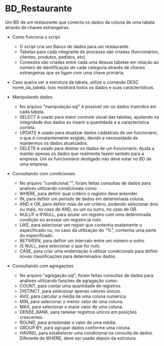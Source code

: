 # BD_Restaurante
Um BD de um restaurante que conecta os dados da coluna de uma tabela através de chaves estrangeiras.

* Como funciona o script
  - O script cria um Banco de dados para um restaurante.
  - Tabelas para cada integrante do processo são criadas (funcionários, clientes, produtos, pedidos, etc).
  - Conexões são criadas entre cada uma dessas tabelas em relação ao número de identificação de cada categoria através de chaves estrangeiras que se ligam com uma chave primária.

* Caso queira ver a estrutura da tabela, utilize o comando DESC nome_da_tabela. Isso mostrará todos os dados e suas características.

* Manipulando dados
  - No arquivo "manipulação.sql" é possível ver os dados inseridos em cada tabela.
  - SELECT é usado para maior controle visual das tabelas, ajudando na integridade dos dados ao inserir a quantidade e a característica correta.
  - UPDATE é usado para atualizar dados cadastrais de um funcionário, o que é constantemente exigido, devido a necessidade de mantermos os dados atualizados.
  - DELETE é usado para deletar os dados de um funcionário. Ajuda a manter apenas os dados que realmente fazem sentido para a empresa. Um ex funcionnário desligado não deve estar no BD de uma empresa.

* Consultando com condicionais
  - No arquivo "condicional."", foram feitas consultas de dados para análises utilizando condicionais como:
  - WHERE, para definir qual critério o registro deve antender.
  - IN, para definir um período de dados em determinada coluna.
  - AND e OR, para definir mais de um critério, podendo selecionar dois ou mais, no caso de AND, ou um ou outro, no caso de OR.
  - NULLIF e IFNULL, para anular um registro com uma determinada condição ou acessar um registro já nulo.
  - LIKE, para selecionar um registr que contenha exatamente o especificado ou, no caso da utilização do "%", contenha uma parte do especificado.
  - BETWEEN, para definir um intervalo entre um número e outro.
  - IS NULL, para selecionar o que for nulo.
  - CASE, para criar uma endentação e utilizar condicionais para definir novas classificações para determinados dados.
 
* Consultando com agregações
  - No arquivo "agregação.sql", foram feitas consultas de dados para análises utilizando funções de agragação como:
  - COUNT, para contar uma quantidade de registros.
  - DISTINCT, para selecionar apenas valores únicos.
  - AVG, para calcular a média de uma coluna numérica.
  - MIN, para selecionar o menor valor de uma coluna.
  - MAX, para selecionar o maior valor de uma coluna.
  - DENSE_RANK, para rankear registros únicos em posições crescentes.
  - ROUND, para  arredondar o valor de uma média.
  - GROUP BY, para agrupar dados conforme uma coluna.
  - HAVING, para estabelecer uma condicional na consulta de dados. Diferente do WHERE, deve ser usado depois da estrutura.
